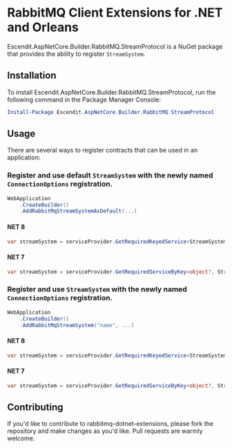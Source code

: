 # RabbitMQ Client Extensions for .NET and Orleans

Escendit.AspNetCore.Builder.RabbitMQ.StreamProtocol is a NuGet package that provides the ability to register
`StreamSystem`.

## Installation

To install Escendit.AspNetCore.Builder.RabbitMQ.StreamProtocol, run the following command in the Package Manager Console:

```powershell
Install-Package Escendit.AspNetCore.Builder.RabbitMQ.StreamProtocol
```

## Usage

There are several ways to register contracts that can be used in an application:

### Register and use default `StreamSystem` with the newly named `ConnectionOptions` registration.

```csharp
WebApplication
    .CreateBuilder()
    .AddRabbitMqStreamSystemAsDefault(...)
```
#### NET 8
```csharp
var streamSystem = serviceProvider.GetRequiredKeyedService<StreamSystem>("Default");
```

#### NET 7
```csharp
var streamSystem = serviceProvider.GetRequiredServiceByKey<object?, StreamSystem>("Default");
```

### Register and use `StreamSystem` with the newly named `ConnectionOptions` registration.

```csharp
WebApplication
    .CreateBuilder()
    .AddRabbitMqStreamSystem("name", ...)
```

#### NET 8
```csharp
var streamSystem = serviceProvider.GetRequiredKeyedService<StreamSystem>("name");
```

#### NET 7
```csharp
var streamSystem = serviceProvider.GetRequiredServiceByKey<object?, StreamSystem>("name");
```

## Contributing

If you'd like to contribute to rabbitmq-dotnet-extensions,
please fork the repository and make changes as you'd like.
Pull requests are warmly welcome.
